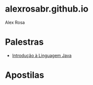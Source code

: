 # alexrosabr.github.io
Alex Rosa

# Palestras
- [Introdução à Linguagem Java](PalestraJava.pdf)

# Apostilas
